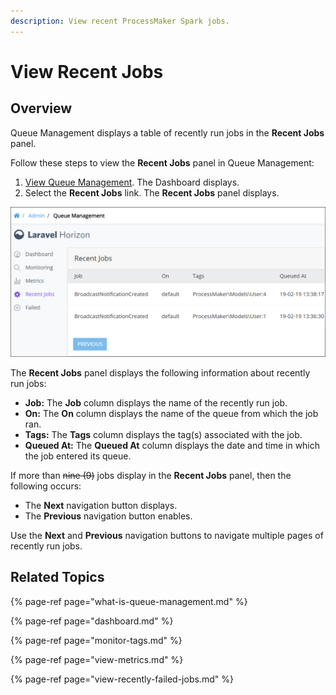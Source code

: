 ```yaml
---
description: View recent ProcessMaker Spark jobs.
---
```


# View Recent Jobs

## Overview

Queue Management displays a table of recently run jobs in the **Recent Jobs** panel.

Follow these steps to view the **Recent Jobs** panel in Queue Management:

1. [View Queue Management](dashboard.md). The Dashboard displays.
2. Select the **Recent Jobs** link. The **Recent Jobs** panel displays.

![&quot;Recent Jobs&quot; panel displays recently run jobs](../../.gitbook/assets/recent-jobs-page-queue-management-admin.png)

The **Recent Jobs** panel displays the following information about recently run jobs:

* **Job:** The **Job** column displays the name of the recently run job.
* **On:** The **On** column displays the name of the queue from which the job ran.
* **Tags:** The **Tags** column displays the tag\(s\) associated with the job.
* **Queued At:** The **Queued At** column displays the date and time in which the job entered its queue.

If more than ~~nine \(9\)~~ jobs display in the **Recent Jobs** panel, then the following occurs:

* The **Next** navigation button displays.
* The **Previous** navigation button enables.

Use the **Next** and **Previous** navigation buttons to navigate multiple pages of recently run jobs.

## Related Topics

{% page-ref page="what-is-queue-management.md" %}

{% page-ref page="dashboard.md" %}

{% page-ref page="monitor-tags.md" %}

{% page-ref page="view-metrics.md" %}

{% page-ref page="view-recently-failed-jobs.md" %}

